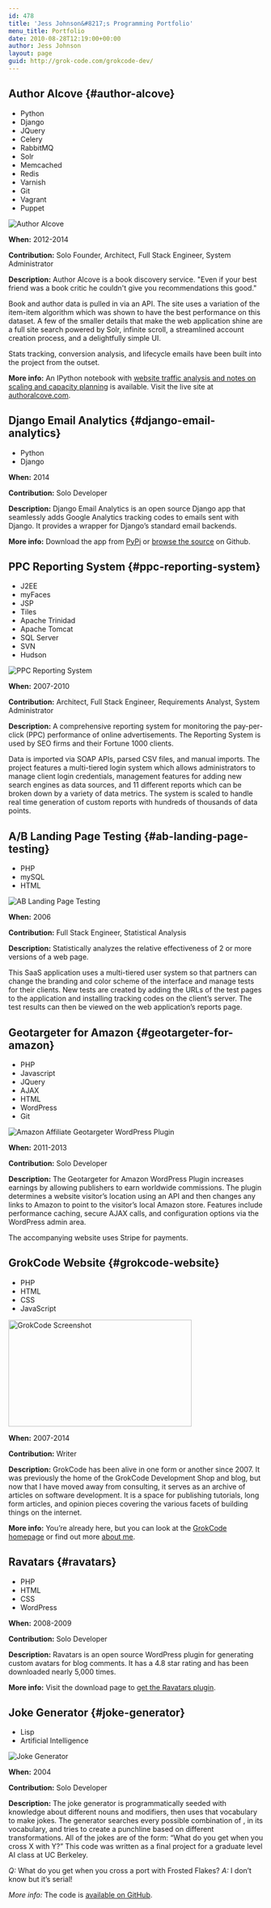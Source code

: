 ```yaml
---
id: 478
title: 'Jess Johnson&#8217;s Programming Portfolio'
menu_title: Portfolio
date: 2010-08-28T12:19:00+00:00
author: Jess Johnson
layout: page
guid: http://grok-code.com/grokcode-dev/
---
```

## Author Alcove {#author-alcove}

<ul class="skillList">
  <li>
    Python
  </li>
  <li>
    Django
  </li>
  <li>
    JQuery
  </li>
  <li>
    Celery
  </li>
  <li>
    RabbitMQ
  </li>
  <li>
    Solr
  </li>
  <li>
    Memcached
  </li>
  <li>
    Redis
  </li>
  <li>
    Varnish
  </li>
  <li>
    Git
  </li>
  <li>
    Vagrant
  </li>
  <li>
    Puppet
  </li>
</ul>

<div>
  <img src="http://grokcode.com/wordpress/wp-content/uploads/authoralcove-screenshot1-e1376434691158.png" alt="Author Alcove" class="left" />
</div>

**When:** 2012-2014

**Contribution:** Solo Founder, Architect, Full Stack Engineer, System Administrator

**Description:** Author Alcove is a book discovery service. "Even if your best friend was a book critic he couldn't give you recommendations this good."

Book and author data is pulled in via an API. The site uses a variation of the item-item algorithm which was shown to have the best performance on this dataset. A few of the smaller details that make the web application shine are a full site search powered by Solr, infinite scroll, a streamlined account creation process, and a delightfully simple UI.

Stats tracking, conversion analysis, and lifecycle emails have been built into the project from the outset.

**More info:** An IPython notebook with [website traffic analysis and notes on scaling and capacity planning](http://nbviewer.ipython.org/github/grokcode/ipython-notebooks/blob/master/nginx-log-analysis.ipynb) is available. Visit the live site at [authoralcove.com](http://authoralcove.com).

## Django Email Analytics {#django-email-analytics}

<ul class="skillList">
  <li>
    Python
  </li>
  <li>
    Django
  </li>
</ul>

**When:** 2014

**Contribution:** Solo Developer

**Description:** Django Email Analytics is an open source Django app that seamlessly adds Google Analytics tracking codes to emails sent with Django. It provides a wrapper for Django&#8217;s standard email backends.

**More info:** Download the app from [PyPi](https://pypi.python.org/pypi/django-email-analytics) or [browse the source](https://github.com/grokcode/django-email-analytics) on Github.

## PPC Reporting System {#ppc-reporting-system}

<ul class="skillList">
  <li>
    J2EE
  </li>
  <li>
    myFaces
  </li>
  <li>
    JSP
  </li>
  <li>
    Tiles
  </li>
  <li>
    Apache Trinidad
  </li>
  <li>
    Apache Tomcat
  </li>
  <li>
    SQL Server
  </li>
  <li>
    SVN
  </li>
  <li>
    Hudson
  </li>
</ul>

<div>
  <img class="left" src="http://grokcode.com/wordpress/wp-content/uploads/ppc-reporting.png" alt="PPC Reporting System" />
</div>

**When:** 2007-2010

**Contribution:** Architect, Full Stack Engineer, Requirements Analyst, System Administrator

**Description:** A comprehensive reporting system for monitoring the pay-per-click (PPC) performance of online advertisements. The Reporting System is used by SEO firms and their Fortune 1000 clients.

Data is imported via SOAP APIs, parsed CSV files, and manual imports. The project features a multi-tiered login system which allows administrators to manage client login credentials, management features for adding new search engines as data sources, and 11 different reports which can be broken down by a variety of data metrics. The system is scaled to handle real time generation of custom reports with hundreds of thousands of data points.

## A/B Landing Page Testing {#ab-landing-page-testing}

<ul class="skillList">
  <li>
    PHP
  </li>
  <li>
    mySQL
  </li>
  <li>
    HTML
  </li>
</ul>

<div>
  <img src="http://grokcode.com/wordpress/wp-content/uploads/2008/07/ablanding.png" alt="AB Landing Page Testing" class="left" />
</div>

**When:** 2006

**Contribution:** Full Stack Engineer, Statistical Analysis

**Description:** Statistically analyzes the relative effectiveness of 2 or more versions of a web page.

This SaaS application uses a multi-tiered user system so that partners can change the branding and color scheme of the interface and manage tests for their clients. New tests are created by adding the URLs of the test pages to the application and installing tracking codes on the client&#8217;s server. The test results can then be viewed on the web application&#8217;s reports page.

## Geotargeter for Amazon {#geotargeter-for-amazon}

<ul class="skillList">
  <li>
    PHP
  </li>
  <li>
    Javascript
  </li>
  <li>
    JQuery
  </li>
  <li>
    AJAX
  </li>
  <li>
    HTML
  </li>
  <li>
    WordPress
  </li>
  <li>
    Git
  </li>
</ul>

<div>
  <img class="left" src="http://grokcode.com/wordpress/wp-content/uploads/geotargeter-checkout.png" alt="Amazon Affiliate Geotargeter WordPress Plugin" />
</div>

**When:** 2011-2013

**Contribution:** Solo Developer

**Description:** The Geotargeter for Amazon WordPress Plugin increases earnings by allowing publishers to earn worldwide commissions. The plugin determines a website visitor&#8217;s location using an API and then changes any links to Amazon to point to the visitor&#8217;s local Amazon store. Features include performance caching, secure AJAX calls, and configuration options via the WordPress admin area.

The accompanying website uses Stripe for payments.

## GrokCode Website {#grokcode-website}

<ul class="skillList">
  <li>
    PHP
  </li>
  <li>
    HTML
  </li>
  <li>
    CSS
  </li>
  <li>
    JavaScript
  </li>
</ul>

<div>
  <img src="http://grokcode.com/wordpress/wp-content/uploads/grokcode-screenshot.png" alt="GrokCode Screenshot" width="362" height="211" class="left" />
</div>

**When:** 2007-2014

**Contribution:** Writer

**Description:** GrokCode has been alive in one form or another since 2007. It was previously the home of the GrokCode Development Shop and blog, but now that I have moved away from consulting, it serves as an archive of articles on software development. It is a space for publishing tutorials, long form articles, and opinion pieces covering the various facets of building things on the internet. 

**More info:** You&#8217;re already here, but you can look at the [GrokCode homepage](http://grokcode.com) or find out more [about me](http://grokcode.com/about).

## Ravatars {#ravatars}

<ul class="skillList">
  <li>
    PHP
  </li>
  <li>
    HTML
  </li>
  <li>
    CSS
  </li>
  <li>
    WordPress
  </li>
</ul>

**When:** 2008-2009

**Contribution:** Solo Developer

**Description:** Ravatars is an open source WordPress plugin for generating custom avatars for blog comments. It has a 4.8 star rating and has been downloaded nearly 5,000 times.

**More info:** Visit the download page to [get the Ravatars plugin](http://wordpress.org/extend/plugins/ravatar/).

## Joke Generator {#joke-generator}

<ul class="skillList">
  <li>
    Lisp
  </li>
  <li>
    Artificial Intelligence
  </li>
</ul>

<div>
  <img class="left" src="http://grokcode.com/wordpress/wp-content/uploads/2008/07/joke-generator.png" alt="Joke Generator" />
</div>

**When:** 2004

**Contribution:** Solo Developer

**Description:** The joke generator is programmatically seeded with knowledge about different nouns and modifiers, then uses that vocabulary to make jokes. The generator searches every possible combination of <modifier> <noun>, <modifier> <noun> in its vocabulary, and tries to create a punchline based on different transformations. All of the jokes are of the form: “What do you get when you cross X with Y?” This code was written as a final project for a graduate level AI class at UC Berkeley.

_Q:_ What do you get when you cross a port with Frosted Flakes? _A:_ I don&#8217;t know but it&#8217;s serial!

_More info:_ The code is [available on GitHub](https://github.com/grokcode/Joke-Generator).